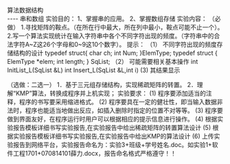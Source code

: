 算法数据结构      
                         ---- 串和数组
实验目的：
1、掌握串的应用。
2、掌握数组存储
实验内容：
（必做）
1.寻找矩阵的鞍点。（在所在行中最大，所在列中最小，鞍点可能不止一个）。
2.写一个算法实现统计在输入字符串中各个不同字符出现的频度。（字符串中的合法字符A~Z这26个字母和0~9这10个数字）。
提示：
（1）	不同字符出现的频度存储结构的设计
typedef struct{
char ch;
int Num;
}ElemType;
typedef struct
{
    ElemType *elem;
    int length;
} SqList;
（2）	可能需要相关基本操作
int  InitList_L(SqList &L)
int  Insert_L(SqList &L,int i)
       (3) 其结果显示
  

（选做：二选一）
1．基于三元组存储结构，实现稀疏矩阵的转置。
2．理解“KMP”算法，转换成程序并上机实现； 
实验要求：
(1) 程序要添加适当的注释，程序的书写要采用缩进格式。
(2) 程序要具在一定的健壮性，即当输入数据非法时，程序也能适当地做出反应，如插入删除时指定的位置不对等等。
(3) 程序要做到界面友好，在程序运行时用户可以根据相应的提示信息进行操作。
(4) 根据实验报告模板详细书写实验报告,在实验报告中给出稀疏矩阵的转置算法设计
(5) 根据实验报告模板详细书写实验报告,在实验报告中给出KMP的算法设计
(6) 上传实验报告到网络平台，实验报告命名为：实验3+班级+学号姓名.doc。如实验1+软件工程1701+070814101薛力.docx，报告命名格式严格遵守！！

